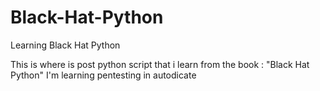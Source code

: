 # Black-Hat-Python
Learning Black Hat Python

This is where is post python script that i learn from the book : "Black Hat Python"
I'm learning pentesting in autodicate
